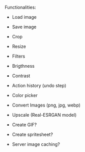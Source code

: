 Functionalities:

- Load image
- Save image
- Crop
- Resize
- Filters
- Brigthness
- Contrast
- Action history (undo step)
- Color picker

- Convert Images (png, jpg, webp)
- Upscale (Real-ESRGAN model)

- Create GIF?
- Create spritesheet?
- Server image caching?
